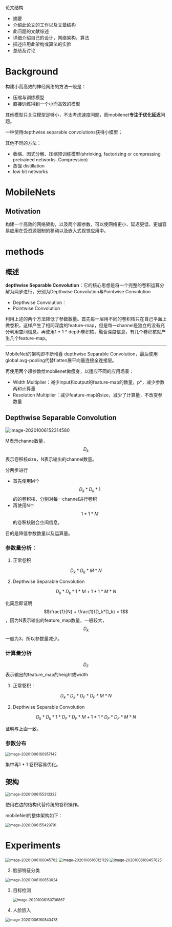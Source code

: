 论文结构

- 摘要
- 介绍此论文的工作以及文章结构
- 此问题的文献综述
- 详细介绍自己的设计，网络架构，算法
- 描述应用此架构或算法的实验
- 总结及讨论

# Background

构建小而高效的神经网络的方法一般是：

- 压缩与训练模型
- 直接训练得到一个小而高效的模型

其他模型只关注模型足够小，不太考虑速度问题，而mobilenet**专注于优化延迟**问题。

一种使用depthwise separable convolutions获得小模型；

其他不同的方法：

- 收缩、因式分解、压缩预训练模型(shrinking, factorizing or compressing pretrained networks.
  Compression)
- 蒸馏 distillation
- low bit networks





# MobileNets

## Motivation

构建一个高效的网络架构，以及两个超参数，可以使网络更小、延迟更低、更加容易应用在受资源限制的移动以及嵌入式视觉应用中。



# methods

## 概述

**depthwise  Separable Convolution**：它的核心思想是将一个完整的卷积运算分解为两步进行，分别为Depthwise Convolution与Pointwise Convolution  

- Depthwise Convolution： 
- Pointwise Convolution   

利用上述的两个方法降低了参数数量。首先每一层用不同的卷积核只在自己平面上做卷积，这样产生了相同深度的feature-map，但是每一channel是独立的没有充分利用空间信息。再使用1 * 1 * depth卷积核，融合深度信息，有几个卷积核就产生几个feature-map。

------

MobileNet的架构即不断堆叠 depthwise  Separable Convolution，最后使用global avg-pooling代替flatten展平向量连接全连接层。

再使用两个超参数给mobilenet做瘦身，以适应不同的应用场景：

- Width Multiplier：减少input和output的feature-map的数量，p*，减少参数两和计算量
- Resolution Multiplier：减少feature-map的size，减少了计算量，不改变参数量

## Depthwise Separable Convolution



![image-20201006152314580](C:\Users\DianwenMei\AppData\Roaming\Typora\typora-user-images\image-20201006152314580.png)

M表示channe数量，$$D_k$$表示卷积核size，N表示输出的channel数量。

分两步进行

- 首先使用M个$$D_k * D_k * 1$$的的卷积核，分别对每一channel进行卷积
- 再使用N个$$1 * 1 * M$$的卷积核融合空间信息。

目的是降低参数数量以及运算量。

### 参数量分析：

1. 正常卷积

$$D_k * D_k * M * N$$

2. Depthwise Separable Convolution

$$D_k * D_k * 1 * M + 1 * 1 * M * N $$

化简后即证明 $$\frac{1}{N} + \frac{1}{D_k*D_k} < 1$$，因为N表示输出的feature_map数量，一般较大，$$D_k$$一般为3，所以参数量减少。

### 计算量分析

$$D_F$$表示输出的feature_map的height或width

1. 正常卷积：

$$D_k * D_k * D_F * D_F * M * N $$

2. Depthwise Separable Convolution

$$D_k * D_k * 1 * D_F* D_F * M + 1 * 1 * D_F* D_F * M * N $$

证明与上面一致。

### 参数分布

<img src="C:\Users\DianwenMei\AppData\Roaming\Typora\typora-user-images\image-20201006160957142.png" alt="image-20201006160957142" style="zoom:80%;" />

集中再1 * 1 卷积容易优化。

## 架构



<img src="C:\Users\DianwenMei\AppData\Roaming\Typora\typora-user-images\image-20201006155313322.png" alt="image-20201006155313322" style="zoom:80%;" />

使用右边的结构代替传统的卷积操作。

mobileNet的整体架构如下：

<img src="C:\Users\DianwenMei\AppData\Roaming\Typora\typora-user-images\image-20201006155429791.png" alt="image-20201006155429791" style="zoom:80%;" />

# Experiments

<img src="C:\Users\DianwenMei\AppData\Roaming\Typora\typora-user-images\image-20201006160045702.png" alt="image-20201006160045702" style="zoom:80%;" />



<img src="C:\Users\DianwenMei\AppData\Roaming\Typora\typora-user-images\image-20201006160121129.png" alt="image-20201006160121129" style="zoom:80%;" />

<img src="C:\Users\DianwenMei\AppData\Roaming\Typora\typora-user-images\image-20201006160457625.png" alt="image-20201006160457625" style="zoom:80%;" />

2. 脸部特征分类

<img src="C:\Users\DianwenMei\AppData\Roaming\Typora\typora-user-images\image-20201006160653024.png" alt="image-20201006160653024" style="zoom:80%;" />

3. 目标检测

   <img src="C:\Users\DianwenMei\AppData\Roaming\Typora\typora-user-images\image-20201006160736867.png" alt="image-20201006160736867" style="zoom:80%;" />

4. 人脸嵌入

<img src="C:\Users\DianwenMei\AppData\Roaming\Typora\typora-user-images\image-20201006160843478.png" alt="image-20201006160843478" style="zoom:80%;" />

